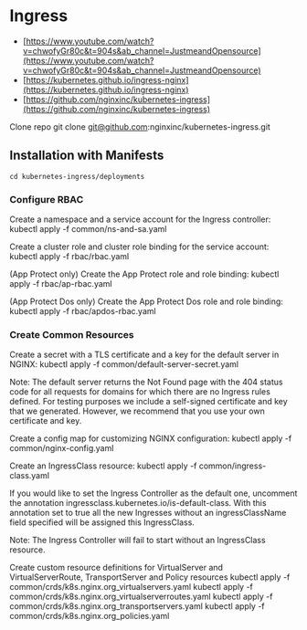 # Ingress
* [https://www.youtube.com/watch?v=chwofyGr80c&t=904s&ab_channel=JustmeandOpensource](https://www.youtube.com/watch?v=chwofyGr80c&t=904s&ab_channel=JustmeandOpensource)
* [https://kubernetes.github.io/ingress-nginx](https://kubernetes.github.io/ingress-nginx)
* [https://github.com/nginxinc/kubernetes-ingress](https://github.com/nginxinc/kubernetes-ingress)

Clone repo
    git clone git@github.com:nginxinc/kubernetes-ingress.git

## Installation with Manifests
    cd kubernetes-ingress/deployments

### Configure RBAC
Create a namespace and a service account for the Ingress controller:
    kubectl apply -f common/ns-and-sa.yaml

Create a cluster role and cluster role binding for the service account:
    kubectl apply -f rbac/rbac.yaml
    
(App Protect only) Create the App Protect role and role binding:
    kubectl apply -f rbac/ap-rbac.yaml
    
(App Protect Dos only) Create the App Protect Dos role and role binding:
    kubectl apply -f rbac/apdos-rbac.yaml

### Create Common Resources
Create a secret with a TLS certificate and a key for the default server in NGINX:
    kubectl apply -f common/default-server-secret.yaml

Note: The default server returns the Not Found page with the 404 status code for all requests for domains for which there are no Ingress rules defined. For testing purposes we include a self-signed certificate and key that we generated. However, we recommend that you use your own certificate and key.

Create a config map for customizing NGINX configuration:
    kubectl apply -f common/nginx-config.yaml

Create an IngressClass resource:
    kubectl apply -f common/ingress-class.yaml

If you would like to set the Ingress Controller as the default one, uncomment the annotation ingressclass.kubernetes.io/is-default-class. With this annotation set to true all the new Ingresses without an ingressClassName field specified will be assigned this IngressClass.

Note: The Ingress Controller will fail to start without an IngressClass resource.

Create custom resource definitions for VirtualServer and VirtualServerRoute, TransportServer and Policy resources
    kubectl apply -f common/crds/k8s.nginx.org_virtualservers.yaml
    kubectl apply -f common/crds/k8s.nginx.org_virtualserverroutes.yaml
    kubectl apply -f common/crds/k8s.nginx.org_transportservers.yaml
    kubectl apply -f common/crds/k8s.nginx.org_policies.yaml
